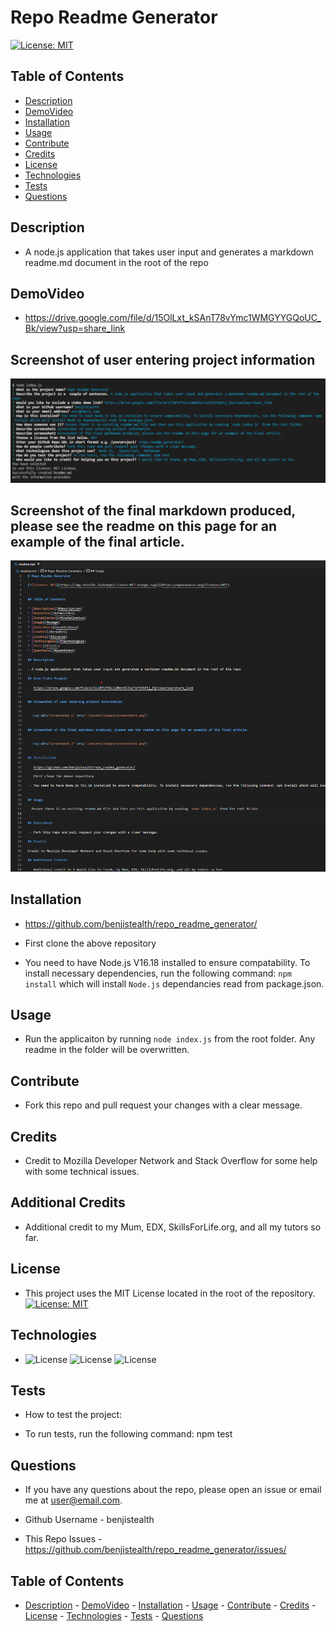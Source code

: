 # Repo Readme Generator
                       
[![License: MIT](https://img.shields.io/badge/License-MIT-orange.svg)](https://opensource.org/licenses/MIT)


## Table of Contents

* [Description](#description)
* [DemoVideo](#demovideo)
* [Installation](#installation)
* [Usage](#usage)
* [Contribute](#contribute)
* [Credits](#credits)
* [License](#license)
* [Technologies](#technologies)
* [Tests](#tests)
* [Questions](#questions)

## Description

- A node.js application that takes user input and generates a markdown readme.md document in the root of the repo

## DemoVideo

 - https://drive.google.com/file/d/15OlLxt_kSAnT78vYmc1WMGYYGQoUC_Bk/view?usp=share_link


## Screenshot of user entering project information

    
  <img alt="Screenshot_1" src="./assets/images/screenshot1.png">


## Screenshot of the final markdown produced, please see the readme on this page for an example of the final article.


  <img alt="Screenshot_2" src="./assets/images/screenshot2.png">


## Installation

 - https://github.com/benjistealth/repo_readme_generator/

 - First clone the above repository

 - You need to have Node.js V16.18 installed to ensure compatability. To install necessary dependencies, run the following command: `npm install` which will install `Node.js` dependancies read from package.json.


## Usage

- Run the applicaiton by running `node index.js` from the root folder.  Any readme in the folder will be overwritten.


## Contribute

 - Fork this repo and pull request your changes with a clear message.

## Credits

 - Credit to Mozilla Developer Network and Stack Overflow for some help with some technical issues.

## Additional Credits

 - Additional credit to my Mum, EDX, SkillsForLife.org, and all my tutors so far.

## License

 - This project  uses the MIT License located in the root of the repository. [![License: MIT](https://img.shields.io/badge/License-MIT-orange.svg)](https://opensource.org/licenses/MIT) 

## Technologies

 -  ![License](https://img.shields.io/badge/Lang-Node.js-orange) ![License](https://img.shields.io/badge/Lang-JavaScript-purple) ![License](https://img.shields.io/badge/Lang-Markdown-green)

## Tests
 - How to test the project:

 - To run tests, run the following command: npm test

## Questions
 - If you have any questions about the repo, please open an issue or email me at user@email.com.

 - Github Username - benjistealth

 - This Repo Issues - https://github.com/benjistealth/repo_readme_generator/issues/

## Table of Contents

* [Description](#description) - [DemoVideo](#demovideo) - [Installation](#installation) - [Usage](#usage) - [Contribute](#contribute) - [Credits](#credits) - [License](#license) - [Technologies](#technologies) - [Tests](#tests) - [Questions](#questions)